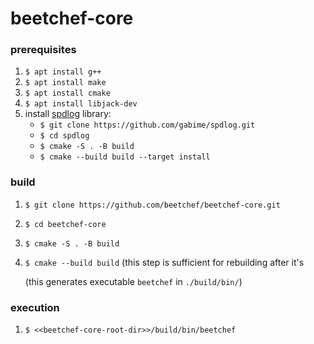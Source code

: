 # beetchef-core

### prerequisites

1. `$ apt install g++`
2. `$ apt install make`
3. `$ apt install cmake`
4. `$ apt install libjack-dev`
5. install [spdlog](https://github.com/gabime/spdlog) library: 
    - `$ git clone https://github.com/gabime/spdlog.git`
    - `$ cd spdlog`
    - `$ cmake -S . -B build`
    - `$ cmake --build build --target install`

### build

1. `$ git clone https://github.com/beetchef/beetchef-core.git`
2. `$ cd beetchef-core`
3. `$ cmake -S . -B build`
4. `$ cmake --build build` (this step is sufficient for rebuilding after it's

    (this generates executable `beetchef` in `./build/bin/`)

### execution

1. `$ <<beetchef-core-root-dir>>/build/bin/beetchef`
